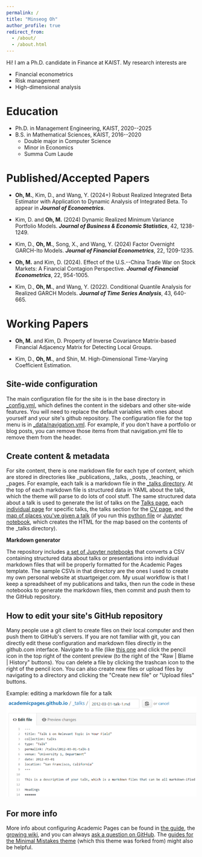 ```yaml
---
permalink: /
title: "Minseog Oh"
author_profile: true
redirect_from: 
  - /about/
  - /about.html
---
```


Hi!
I am a Ph.D. candidate in Finance at KAIST.
My research interests are
- Financial econometrics
- Risk management
- High-dimensional analysis

Education
======
- Ph.D. in Management Engineering, KAIST, 2020--2025
- B.S. in Mathematical Sciences, KAIST, 2016--2020
  - Double major in Computer Science
  - Minor in Economics
  - Summa Cum Laude


Published/Accepted Papers
======
- __Oh, M.__, Kim, D., and Wang, Y. (2024+) Robust Realized Integrated Beta Estimator with Application to Dynamic Analysis of Integrated Beta. To appear in ___Journal of Econometrics___.

- Kim, D. and __Oh, M.__  (2024) Dynamic Realized Minimum Variance Portfolio Models. ___Journal of Business & Economic Statistics___, 42, 1238-1249.

- Kim, D., __Oh, M.__, Song, X., and Wang, Y. (2024)  Factor Overnight GARCH-Ito Models. ___Journal of Financial Econometrics___, 22, 1209-1235.

- __Oh, M.__ and Kim, D. (2024).  Effect of the U.S.--China Trade War on Stock Markets: A Financial Contagion Perspective.   ___Journal of Financial Econometrics___, 22, 954-1005.

-  Kim, D., __Oh, M.__, and Wang, Y. (2022). Conditional Quantile Analysis for Realized GARCH Models. ___Journal of Time Series Analysis___, 43, 640-665. 

Working Papers
=====
- __Oh, M.__ and Kim, D.  Property of Inverse Covariance Matrix-based Financial Adjacency Matrix for Detecting Local Groups.

- Kim, D., __Oh, M.__, and Shin, M. High-Dimensional Time-Varying Coefficient Estimation.


Site-wide configuration
------
The main configuration file for the site is in the base directory in [_config.yml](https://github.com/academicpages/academicpages.github.io/blob/master/_config.yml), which defines the content in the sidebars and other site-wide features. You will need to replace the default variables with ones about yourself and your site's github repository. The configuration file for the top menu is in [_data/navigation.yml](https://github.com/academicpages/academicpages.github.io/blob/master/_data/navigation.yml). For example, if you don't have a portfolio or blog posts, you can remove those items from that navigation.yml file to remove them from the header. 

Create content & metadata
------
For site content, there is one markdown file for each type of content, which are stored in directories like _publications, _talks, _posts, _teaching, or _pages. For example, each talk is a markdown file in the [_talks directory](https://github.com/academicpages/academicpages.github.io/tree/master/_talks). At the top of each markdown file is structured data in YAML about the talk, which the theme will parse to do lots of cool stuff. The same structured data about a talk is used to generate the list of talks on the [Talks page](https://academicpages.github.io/talks), each [individual page](https://academicpages.github.io/talks/2012-03-01-talk-1) for specific talks, the talks section for the [CV page](https://academicpages.github.io/cv), and the [map of places you've given a talk](https://academicpages.github.io/talkmap.html) (if you run this [python file](https://github.com/academicpages/academicpages.github.io/blob/master/talkmap.py) or [Jupyter notebook](https://github.com/academicpages/academicpages.github.io/blob/master/talkmap.ipynb), which creates the HTML for the map based on the contents of the _talks directory).

**Markdown generator**

The repository includes [a set of Jupyter notebooks](https://github.com/academicpages/academicpages.github.io/tree/master/markdown_generator
) that converts a CSV containing structured data about talks or presentations into individual markdown files that will be properly formatted for the Academic Pages template. The sample CSVs in that directory are the ones I used to create my own personal website at stuartgeiger.com. My usual workflow is that I keep a spreadsheet of my publications and talks, then run the code in these notebooks to generate the markdown files, then commit and push them to the GitHub repository.

How to edit your site's GitHub repository
------
Many people use a git client to create files on their local computer and then push them to GitHub's servers. If you are not familiar with git, you can directly edit these configuration and markdown files directly in the github.com interface. Navigate to a file (like [this one](https://github.com/academicpages/academicpages.github.io/blob/master/_talks/2012-03-01-talk-1.md) and click the pencil icon in the top right of the content preview (to the right of the "Raw | Blame | History" buttons). You can delete a file by clicking the trashcan icon to the right of the pencil icon. You can also create new files or upload files by navigating to a directory and clicking the "Create new file" or "Upload files" buttons. 

Example: editing a markdown file for a talk
![Editing a markdown file for a talk](/images/editing-talk.png)

For more info
------
More info about configuring Academic Pages can be found in [the guide](https://academicpages.github.io/markdown/), the [growing wiki](https://github.com/academicpages/academicpages.github.io/wiki), and you can always [ask a question on GitHub](https://github.com/academicpages/academicpages.github.io/discussions). The [guides for the Minimal Mistakes theme](https://mmistakes.github.io/minimal-mistakes/docs/configuration/) (which this theme was forked from) might also be helpful.
